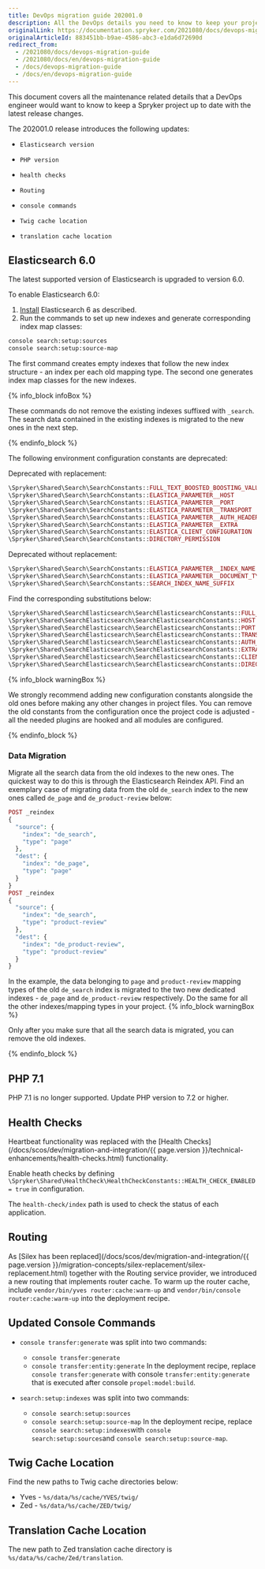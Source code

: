 ```yaml
---
title: DevOps migration guide 202001.0
description: All the DevOps details you need to know to keep your project up to date with the latest release.
originalLink: https://documentation.spryker.com/2021080/docs/devops-migration-guide
originalArticleId: 883451bb-b9ae-4586-abc3-e1da6d72690d
redirect_from:
  - /2021080/docs/devops-migration-guide
  - /2021080/docs/en/devops-migration-guide
  - /docs/devops-migration-guide
  - /docs/en/devops-migration-guide
---
```


This document covers all the maintenance related details that a DevOps engineer would want to know to keep a Spryker project up to date with the latest release changes.

The 202001.0 release introduces the following updates:

*     Elasticsearch version
*     PHP version 
*     health checks
*     Routing
*     console commands
*     Twig cache location
*     translation cache location

## Elasticsearch 6.0

The latest supported version of Elasticsearch is upgraded to version 6.0.

To enable Elasticsearch 6.0:

1. [Install](https://www.elastic.co/guide/en/elasticsearch/reference/6.8/install-elasticsearch.html) Elasticsearch 6 as described.
2. Run the commands to set up new indexes and generate corresponding index map classes:

```bash
console search:setup:sources
console search:setup:source-map
```

The first command creates empty indexes that follow the new index structure - an index per each old mapping type. The second one generates index map classes for the new indexes. 


{% info_block infoBox %}

These commands do not remove the existing indexes suffixed with `_search`. The search data contained in the existing indexes is migrated to the new ones in the next step. 

{% endinfo_block %}


The following environment configuration constants are deprecated:

Deprecated with replacement:

```php
\Spryker\Shared\Search\SearchConstants::FULL_TEXT_BOOSTED_BOOSTING_VALUE
\Spryker\Shared\Search\SearchConstants::ELASTICA_PARAMETER__HOST
\Spryker\Shared\Search\SearchConstants::ELASTICA_PARAMETER__PORT
\Spryker\Shared\Search\SearchConstants::ELASTICA_PARAMETER__TRANSPORT
\Spryker\Shared\Search\SearchConstants::ELASTICA_PARAMETER__AUTH_HEADER
\Spryker\Shared\Search\SearchConstants::ELASTICA_PARAMETER__EXTRA
\Spryker\Shared\Search\SearchConstants::ELASTICA_CLIENT_CONFIGURATION
\Spryker\Shared\Search\SearchConstants::DIRECTORY_PERMISSION
```

Deprecated without replacement:

```php
\Spryker\Shared\Search\SearchConstants::ELASTICA_PARAMETER__INDEX_NAME
\Spryker\Shared\Search\SearchConstants::ELASTICA_PARAMETER__DOCUMENT_TYPE
\Spryker\Shared\Search\SearchConstants::SEARCH_INDEX_NAME_SUFFIX
```

Find the corresponding substitutions below:
```php
\Spryker\Shared\SearchElasticsearch\SearchElasticsearchConstants::FULL_TEXT_BOOSTED_BOOSTING_VALUE
\Spryker\Shared\SearchElasticsearch\SearchElasticsearchConstants::HOST
\Spryker\Shared\SearchElasticsearch\SearchElasticsearchConstants::PORT
\Spryker\Shared\SearchElasticsearch\SearchElasticsearchConstants::TRANSPORT
\Spryker\Shared\SearchElasticsearch\SearchElasticsearchConstants::AUTH_HEADER
\Spryker\Shared\SearchElasticsearch\SearchElasticsearchConstants::EXTRA
\Spryker\Shared\SearchElasticsearch\SearchElasticsearchConstants::CLIENT_CONFIGURATION
\Spryker\Shared\SearchElasticsearch\SearchElasticsearchConstants::DIRECTORY_PERMISSION
```
{% info_block warningBox %}

We strongly recommend adding new configuration constants alongside the old ones before making any other changes in project files. You can remove the old constants from the configuration once the project code is adjusted - all the needed plugins are hooked and all modules are configured.

{% endinfo_block %}

### Data Migration

Migrate all the search data from the old indexes to the new ones. The quickest way to do this is through the Elasticsearch Reindex API.  Find an exemplary case of migrating data from the old `de_search` index to the new ones called `de_page` and `de_product-review` below:
```php
POST _reindex
{
  "source": {
    "index": "de_search",
    "type": "page"
  },
  "dest": {
    "index": "de_page",
    "type": "page"
  }
}
POST _reindex
{
  "source": {
    "index": "de_search",
    "type": "product-review"
  },
  "dest": {
    "index": "de_product-review",
    "type": "product-review"
  }
}
```

In the example, the data belonging to `page` and `product-review` mapping types of the old `de_search` index is migrated to the two new dedicated indexes - `de_page` and `de_product-review` respectively. Do the same for all the other indexes/mapping types in your project. 
{% info_block warningBox %}

Only after you make sure that all the search data is migrated, you can remove the old indexes.

{% endinfo_block %}


## PHP 7.1 

PHP 7.1 is no longer supported. Update PHP version to 7.2 or higher.

## Health Checks

Heartbeat functionality was replaced with the [Health Сhecks](/docs/scos/dev/migration-and-integration/{{ page.version }}/technical-enhancements/health-checks.html) functionality.

Enable heath checks by defining `\Spryker\Shared\HealthCheck\HealthCheckConstants::HEALTH_CHECK_ENABLED = true` in configuration.

The `health-check/index` path is used to check the status of each application.

## Routing

As [Silex has been replaced](/docs/scos/dev/migration-and-integration/{{ page.version }}/migration-concepts/silex-replacement/silex-replacement.html) together with the Routing service provider, we introduced a new routing that implements router cache. To warm up the router cache, include `vendor/bin/yves router:cache:warm-up` and `vendor/bin/console router:cache:warm-up` into the deployment recipe.

## Updated Console Commands

* `console transfer:generate` was split into two commands:
    * `console transfer:generate`
    * `console transfer:entity:generate`
In the deployment recipe, replace `console transfer:generate` with console `transfer:entity:generate` that is executed after console `propel:model:build`.

* `search:setup:indexes` was split into two commands:
    * `console search:setup:sources`
    * `console search:setup:source-map`
In the deployment recipe, replace `console search:setup:indexes`with `console search:setup:sources`and `console search:setup:source-map`.

## Twig Cache Location

Find the new paths to Twig cache directories below:

* Yves - `%s/data/%s/cache/YVES/twig/`
* Zed - `%s/data/%s/cache/ZED/twig/`

## Translation Cache Location

The new path to Zed translation cache directory is `%s/data/%s/cache/Zed/translation`.

<!-- Last review date: Jan 31, 2020 by Serhii Chepela, Andrii Tserkovnyi -->

